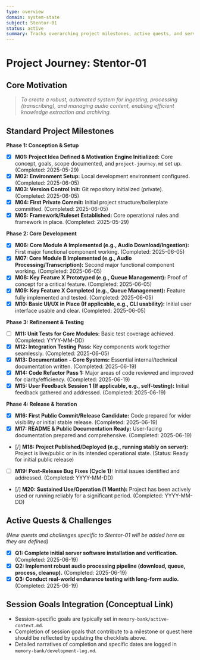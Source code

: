 ```yaml
---
type: overview
domain: system-state
subject: Stentor-01
status: active
summary: Tracks overarching project milestones, active quests, and serves as a motivational anchor for Stentor-01.
---
```


# Project Journey: Stentor-01

## Core Motivation
> *To create a robust, automated system for ingesting, processing (transcribing), and managing audio content, enabling efficient knowledge extraction and archiving.*

## Standard Project Milestones

**Phase 1: Conception & Setup**
- [x] **M01: Project Idea Defined & Motivation Engine Initialized:** Core concept, goals, scope documented, and `project-journey.md` set up. (Completed: 2025-05-29)
- [x] **M02: Environment Setup:** Local development environment configured. (Completed: 2025-06-05)
- [x] **M03: Version Control Init:** Git repository initialized (private). (Completed: 2025-06-05)
- [x] **M04: First Private Commit:** Initial project structure/boilerplate committed. (Completed: 2025-06-05)
- [x] **M05: Framework/Ruleset Established:** Core operational rules and framework in place. (Completed: 2025-05-29)

**Phase 2: Core Development**
- [x] **M06: Core Module A Implemented (e.g., Audio Download/Ingestion):** First major functional component working. (Completed: 2025-06-05)
- [x] **M07: Core Module B Implemented (e.g., Audio Processing/Transcription):** Second major functional component working. (Completed: 2025-06-05)
- [x] **M08: Key Feature X Prototyped (e.g., Queue Management):** Proof of concept for a critical feature. (Completed: 2025-06-05)
- [x] **M09: Key Feature X Completed (e.g., Queue Management):** Feature fully implemented and tested. (Completed: 2025-06-05)
- [x] **M10: Basic UI/UX in Place (If applicable, e.g., CLI usability):** Initial user interface usable and clear. (Completed: 2025-06-05)

**Phase 3: Refinement & Testing**
- [ ] **M11: Unit Tests for Core Modules:** Basic test coverage achieved. (Completed: YYYY-MM-DD)
- [x] **M12: Integration Testing Pass:** Key components work together seamlessly. (Completed: 2025-06-05)
- [x] **M13: Documentation - Core Systems:** Essential internal/technical documentation written. (Completed: 2025-06-19)
- [x] **M14: Code Refactor Pass 1:** Major areas of code reviewed and improved for clarity/efficiency. (Completed: 2025-06-19)
- [x] **M15: User Feedback Session 1 (If applicable, e.g., self-testing):** Initial feedback gathered and addressed. (Completed: 2025-06-19)

**Phase 4: Release & Iteration**
- [x] **M16: First Public Commit/Release Candidate:** Code prepared for wider visibility or initial stable release. (Completed: 2025-06-19)
- [x] **M17: README & Public Documentation Ready:** User-facing documentation prepared and comprehensive. (Completed: 2025-06-19)
- [/] **M18: Project Published/Deployed (e.g., running stably on server):** Project is live/public or in its intended operational state. (Status: Ready for initial public release)
- [ ] **M19: Post-Release Bug Fixes (Cycle 1):** Initial issues identified and addressed. (Completed: YYYY-MM-DD)
- [/] **M20: Sustained Use/Operation (1 Month):** Project has been actively used or running reliably for a significant period. (Completed: YYYY-MM-DD)

## Active Quests & Challenges
*(New quests and challenges specific to Stentor-01 will be added here as they are defined)*
- [x] **Q1: Complete initial server software installation and verification.** (Completed: 2025-06-19)
- [x] **Q2: Implement robust audio processing pipeline (download, queue, process, cleanup).** (Completed: 2025-06-19)
- [x] **Q3: Conduct real-world endurance testing with long-form audio.** (Completed: 2025-06-19)

## Session Goals Integration (Conceptual Link)
*   Session-specific goals are typically set in `memory-bank/active-context.md`.
*   Completion of session goals that contribute to a milestone or quest here should be reflected by updating the checklists above.
*   Detailed narratives of completion and specific dates are logged in `memory-bank/development-log.md`. 